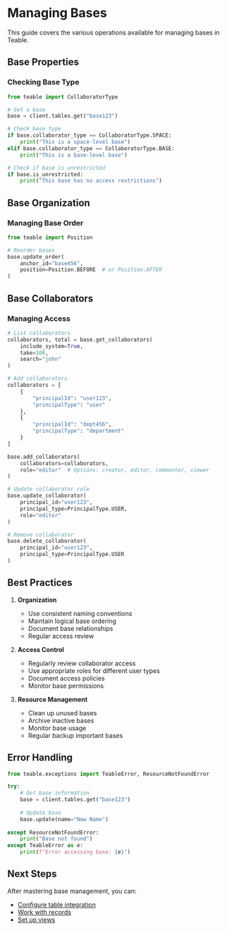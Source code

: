 # Managing Bases

This guide covers the various operations available for managing bases in Teable.

## Base Properties

### Checking Base Type

```python
from teable import CollaboratorType

# Get a base
base = client.tables.get("base123")

# Check base type
if base.collaborator_type == CollaboratorType.SPACE:
    print("This is a space-level base")
elif base.collaborator_type == CollaboratorType.BASE:
    print("This is a base-level base")

# Check if base is unrestricted
if base.is_unrestricted:
    print("This base has no access restrictions")
```

## Base Organization

### Managing Base Order

```python
from teable import Position

# Reorder bases
base.update_order(
    anchor_id="base456",
    position=Position.BEFORE  # or Position.AFTER
)
```

## Base Collaborators

### Managing Access

```python
# List collaborators
collaborators, total = base.get_collaborators(
    include_system=True,
    take=100,
    search="john"
)

# Add collaborators
collaborators = [
    {
        "principalId": "user123",
        "principalType": "user"
    },
    {
        "principalId": "dept456",
        "principalType": "department"
    }
]

base.add_collaborators(
    collaborators=collaborators,
    role="editor"  # Options: creator, editor, commenter, viewer
)

# Update collaborator role
base.update_collaborator(
    principal_id="user123",
    principal_type=PrincipalType.USER,
    role="editor"
)

# Remove collaborator
base.delete_collaborator(
    principal_id="user123",
    principal_type=PrincipalType.USER
)
```

## Best Practices

1. **Organization**
   - Use consistent naming conventions
   - Maintain logical base ordering
   - Document base relationships
   - Regular access review

2. **Access Control**
   - Regularly review collaborator access
   - Use appropriate roles for different user types
   - Document access policies
   - Monitor base permissions

3. **Resource Management**
   - Clean up unused bases
   - Archive inactive bases
   - Monitor base usage
   - Regular backup important bases

## Error Handling

```python
from teable.exceptions import TeableError, ResourceNotFoundError

try:
    # Get base information
    base = client.tables.get("base123")
    
    # Update base
    base.update(name="New Name")
    
except ResourceNotFoundError:
    print("Base not found")
except TeableError as e:
    print(f"Error accessing base: {e}")
```

## Next Steps

After mastering base management, you can:

- [Configure table integration](table-integration.md)
- [Work with records](../records/create.md)
- [Set up views](../views/creation.md)
